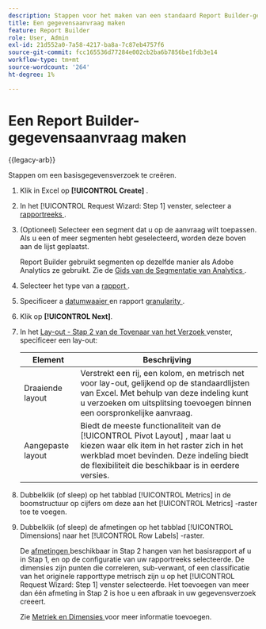 ```yaml
---
description: Stappen voor het maken van een standaard Report Builder-gegevensaanvraag.
title: Een gegevensaanvraag maken
feature: Report Builder
role: User, Admin
exl-id: 21d552a0-7a58-4217-ba8a-7c87eb4757f6
source-git-commit: fcc165536d77284e002cb2ba6b7856be1fdb3e14
workflow-type: tm+mt
source-wordcount: '264'
ht-degree: 1%

---
```


# Een Report Builder-gegevensaanvraag maken

{{legacy-arb}}

Stappen om een basisgegevensverzoek te creëren.

1. Klik in Excel op **[!UICONTROL Create]** .
1. In het [!UICONTROL Request Wizard: Step 1] venster, selecteer a [ rapportreeks ](/help/analyze/legacy-report-builder/data-requests/selecting-report-suites/t-select-report-suites.md).
1. (Optioneel) Selecteer een segment dat u op de aanvraag wilt toepassen. Als u een of meer segmenten hebt geselecteerd, worden deze boven aan de lijst geplaatst.

   Report Builder gebruikt segmenten op dezelfde manier als Adobe Analytics ze gebruikt. Zie de [ Gids van de Segmentatie van Analytics ](/help/components/segmentation/seg-home.md).
1. Selecteer het type van a [ rapport ](/help/analyze/legacy-report-builder/data-requests/c-report-types/select-report-types.md).
1. Specificeer a [ datumwaaier ](/help/analyze/legacy-report-builder/data-requests/configuring-report-dates/custom-calendar.md) en rapport [ granularity ](/help/analyze/legacy-report-builder/data-requests/configuring-report-dates/granularity.md).
1. Klik op **[!UICONTROL Next]**.
1. In het [ Lay-out - Stap 2 van de Tovenaar van het Verzoek ](/help/analyze/legacy-report-builder/layout/layout.md) venster, specificeer een lay-out:

   | Element | Beschrijving |
   |---|---|
   | Draaiende layout | Verstrekt een rij, een kolom, en metrisch net voor lay-out, gelijkend op de standaardlijsten van Excel. Met behulp van deze indeling kunt u verzoeken om uitsplitsing toevoegen binnen een oorspronkelijke aanvraag. |
   | Aangepaste layout | Biedt de meeste functionaliteit van de [!UICONTROL Pivot Layout] , maar laat u kiezen waar elk item in het raster zich in het werkblad moet bevinden. Deze indeling biedt de flexibiliteit die beschikbaar is in eerdere versies. |

1. Dubbelklik (of sleep) op het tabblad [!UICONTROL Metrics] in de boomstructuur op cijfers om deze aan het [!UICONTROL Metrics] -raster toe te voegen.
1. Dubbelklik (of sleep) de afmetingen op het tabblad [!UICONTROL Dimensions] naar het [!UICONTROL Row Labels] -raster.

   De [ afmetingen ](/help/analyze/report-builder/filter-dimensions.md) beschikbaar in Stap 2 hangen van het basisrapport af u in Stap 1, en op de configuratie van uw rapportreeks selecteerde. De dimensies zijn punten die correleren, sub-verwant, of een classificatie van het originele rapporttype metrisch zijn u op het [!UICONTROL Request Wizard: Step 1] venster selecteerde. Het toevoegen van meer dan één afmeting in Stap 2 is hoe u een afbraak in uw gegevensverzoek creeert.

   Zie [ Metriek en Dimensies ](/help/analyze/legacy-report-builder/layout/c-metrics-dimensions/t-add-metrics-and-dimensions.md) voor meer informatie toevoegen.
